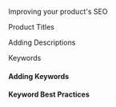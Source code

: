 Improving your product's SEO

Product Titles

Adding Descriptions

Keywords
#### Adding Keywords
#### Keyword Best Practices
